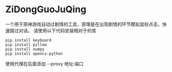 # ZiDongGuoJuQing
一个用于原神游戏自动过剧情的工具，原理是在出现剧情的环节模拟鼠标点击，快速跳过对话。
请使用以下代码安装相对于的库
```
pip install keyboard
pip install pillow
pip install numpy
pip install opencv-python
```
使用代理在后面添加 --proxy 地址:端口
